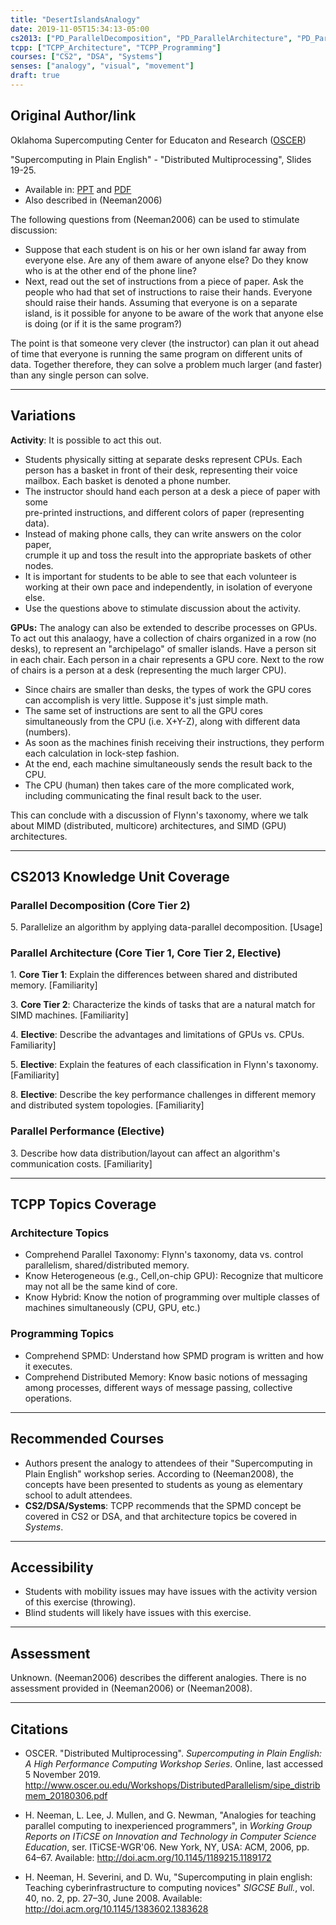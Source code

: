 ```yaml
---
title: "DesertIslandsAnalogy"
date: 2019-11-05T15:34:13-05:00
cs2013: ["PD_ParallelDecomposition", "PD_ParallelArchitecture", "PD_ParallelPerformance"]
tcpp: ["TCPP_Architecture", "TCPP_Programming"]
courses: ["CS2", "DSA", "Systems"]
senses: ["analogy", "visual", "movement"]
draft: true
---
```


## Original Author/link

Oklahoma Supercomputing Center for Educaton and Research
([OSCER](http://www.oscer.ou.edu/education.php))

"Supercomputing in Plain English" - "Distributed Multiprocessing", Slides 19-25.

* Available in: [PPT](http://www.oscer.ou.edu/Workshops/DistributedParallelism/sipe_distribmem_20180306.pptx) and [PDF](http://www.oscer.ou.edu/Workshops/DistributedParallelism/sipe_distribmem_20180306.pdf)
* Also described in (Neeman2006)

The following questions from (Neeman2006) can be used to stimulate discussion:

* Suppose that each student is on his or her own island far away from everyone 
  else. Are any of them aware of anyone else? Do they know who is at the 
  other end of the phone line? 
* Next, read out the set of instructions from a piece of paper. Ask the people who had that set of instructions to raise their hands. Everyone should raise their hands. Assuming that everyone is on a separate island, is it possible for anyone to be aware of the work that anyone else is doing (or if it is the same program?)

The point is that someone very clever (the instructor) can plan it out ahead of 
time that everyone is running the same program on different units of data. 
Together therefore, they can solve a problem much larger (and faster) than any 
single person can solve.

---

## Variations

**Activity**:
It is possible to act this out.
 
* Students physically sitting at separate desks represent CPUs.
  Each person has a basket in front of their desk, representing their voice
  mailbox. Each basket is denoted a phone number.
* The instructor should hand each person at a desk a piece of paper with some  
  pre-printed instructions, and different colors of paper (representing data). 
* Instead of making phone calls, they can write answers on the color paper,  
  crumple it up and toss the result into the appropriate baskets of other nodes.
* It is important for students to be able to see that each volunteer is working 
  at their own pace and independently, in isolation of everyone else. 
* Use the questions above to stimulate discussion about the activity.

**GPUs:**
The analogy can also be extended to describe processes on GPUs. To act out 
this analaogy, have a collection of chairs organized in a row (no desks), 
to represent an "archipelago" of smaller islands. Have a person sit in each 
chair. Each person in a chair represents a GPU core. 
Next to the row of chairs is a person at a desk (representing the much larger CPU).

* Since chairs are smaller than desks, the types of work the GPU cores can 
  accomplish is very little. Suppose it's just simple math. 
* The same set of instructions are sent to all the GPU cores simultaneously 
  from the CPU (i.e. X+Y-Z), along with different data (numbers). 
* As soon as the machines finish receiving their instructions, they perform 
  each calculation in lock-step fashion. 
* At the end, each machine simultaneously sends the result back to the CPU.
* The CPU (human) then takes care of the more complicated work, including 
  communicating the final result back to the user.

This can conclude with a discussion of Flynn's taxonomy, where we talk about 
MIMD (distributed, multicore) architectures, and SIMD (GPU) architectures.

---

## CS2013 Knowledge Unit Coverage

### Parallel Decomposition (Core Tier 2)

5\. Parallelize an algorithm by applying data-parallel decomposition. [Usage]

### Parallel Architecture (Core Tier 1, Core Tier 2, Elective)

1\. **Core Tier 1**: Explain the differences between shared and distributed memory. [Familiarity]

3\. **Core Tier 2**: Characterize the kinds of tasks that are a natural match for SIMD machines. [Familiarity]

4\. **Elective**: Describe the advantages and limitations of GPUs vs. CPUs. Familiarity]

5\. **Elective**: Explain the features of each classification in Flynn's taxonomy. [Familiarity]

8\. **Elective**: Describe the key performance challenges in different memory and distributed system topologies. [Familiarity]


### Parallel Performance (Elective)

3\. Describe how data distribution/layout can affect an algorithm's communication costs. [Familiarity]

---

## TCPP Topics Coverage

### Architecture Topics

* Comprehend Parallel Taxonomy: Flynn's taxonomy, data vs. control parallelism, shared/distributed memory.
* Know Heterogeneous (e.g., Cell,on-chip GPU): Recognize that multicore may not all be the same kind of core.
* Know Hybrid: Know the notion of programming over multiple classes of machines simultaneously (CPU, GPU, etc.)


### Programming Topics

* Comprehend SPMD: Understand how SPMD program is written and how it executes.
* Comprehend Distributed Memory: Know basic notions of messaging among processes, different ways of message passing, collective operations.

---

## Recommended Courses
* Authors present the analogy to attendees of their "Supercomputing in Plain 
  English" workshop series. According to (Neeman2008), the concepts have been 
  presented to students as young as elementary school to adult attendees. 
* **CS2/DSA/Systems**: TCPP recommends that the SPMD concept be covered in 
  CS2 or DSA, and that architecture topics be covered in *Systems*. 


---

## Accessibility

* Students with mobility issues may have issues with the activity version of 
  this exercise (throwing). 
* Blind students will likely have issues with this exercise.

---


## Assessment 

Unknown. (Neeman2006) describes the different analogies. There is no assessment 
provided in (Neeman2006) or (Neeman2008).


---

## Citations

* OSCER. "Distributed Multiprocessing". *Supercomputing in 
  Plain English: A High Performance Computing Workshop Series*. Online, 
  last accessed 5 November 2019. http://www.oscer.ou.edu/Workshops/DistributedParallelism/sipe_distribmem_20180306.pdf

* H. Neeman, L. Lee, J. Mullen, and G. Newman, "Analogies for teaching parallel 
computing to inexperienced programmers", in *Working Group Reports on ITiCSE 
on Innovation and Technology in Computer Science Education*, ser. ITiCSE-WGR'06. 
New York, NY, USA: ACM, 2006, pp. 64–67. Available: http://doi.acm.org/10.1145/1189215.1189172

* H. Neeman, H. Severini, and D. Wu, "Supercomputing in plain english: Teaching
cyberinfrastructure to computing novices" *SIGCSE Bull.*, vol. 40, no. 2,
 pp. 27–30, June 2008. Available: http://doi.acm.org/10.1145/1383602.1383628

